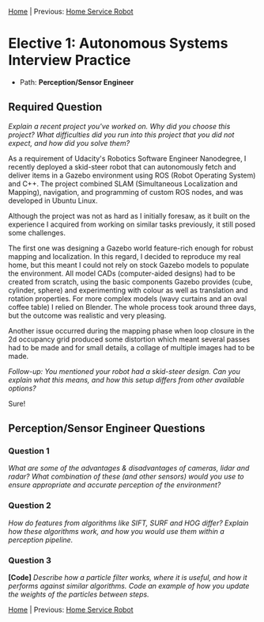 [Home](../../README.md) | Previous: [Home Service Robot](../p5/p5-home-service-robot.md)

# Elective 1: Autonomous Systems Interview Practice

- Path: __Perception/Sensor Engineer__

## Required Question

_Explain a recent project you've worked on. Why did you choose this project? What difficulties did you run into this project that you did not expect, and how did you solve them?_

As a requirement of Udacity's Robotics Software Engineer Nanodegree, I recently deployed a skid-steer robot that can autonomously fetch and deliver items in a Gazebo environment using ROS (Robot Operating System) and C++. The project combined SLAM (Simultaneous Localization and Mapping), navigation, and programming of custom ROS nodes, and was developed in Ubuntu Linux.

Although the project was not as hard as I initially foresaw, as it built on the experience I acquired from working on similar tasks previously, it still posed some challenges.

The first one was designing a Gazebo world feature-rich enough for robust mapping and localization. In this regard, I decided to reproduce my real home, but this meant I could not rely on stock Gazebo models to populate the environment. All model CADs (computer-aided designs) had to be created from scratch, using the basic components Gazebo provides (cube, cylinder, sphere) and experimenting with colour as well as translation and rotation properties. For more complex models (wavy curtains and an oval coffee table) I relied on Blender. The whole process took around three days, but the outcome was realistic and very pleasing.

Another issue occurred during the mapping phase when loop closure in the 2d occupancy grid produced some distortion which meant several passes had to be made and for small details, a collage of multiple images had to be made.

_Follow-up: You mentioned your robot had a skid-steer design. Can you explain what this means, and how this setup differs from other available options?_

Sure!

## Perception/Sensor Engineer Questions

### Question 1

_What are some of the advantages & disadvantages of cameras, lidar and radar? What combination of these (and other sensors) would you use to ensure appropriate and accurate perception of the environment?_

### Question 2

_How do features from algorithms like SIFT, SURF and HOG differ? Explain how these algorithms work, and how you would use them within a perception pipeline._

### Question 3

__[Code]__ _Describe how a particle filter works, where it is useful, and how it performs against similar algorithms. Code an example of how you update the weights of the particles between steps._

[Home](../../README.md) | Previous: [Home Service Robot](../p5/p5-home-service-robot.md)